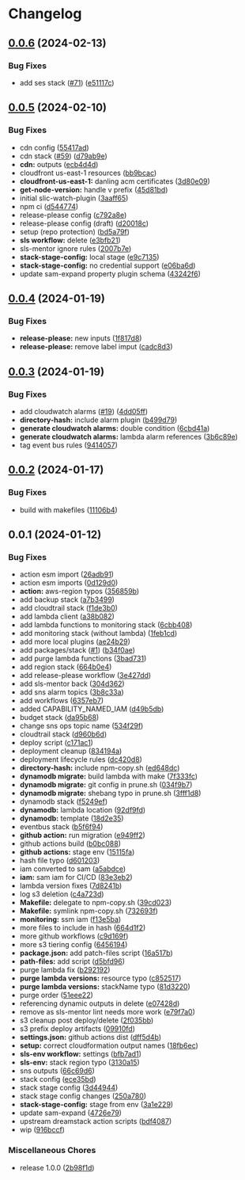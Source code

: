 # Changelog

## [0.0.6](https://github.com/starterstack/starterstack/compare/v0.0.5...v0.0.6) (2024-02-13)


### Bug Fixes

* add ses stack ([#71](https://github.com/starterstack/starterstack/issues/71)) ([e51117c](https://github.com/starterstack/starterstack/commit/e51117cefb68504e78452a8960c9e1cc57654b6f))

## [0.0.5](https://github.com/starterstack/starterstack/compare/v0.0.4...v0.0.5) (2024-02-10)


### Bug Fixes

* cdn config ([55417ad](https://github.com/starterstack/starterstack/commit/55417adef33e0d75aa51aa34b60340bf63977209))
* cdn stack ([#59](https://github.com/starterstack/starterstack/issues/59)) ([d79ab9e](https://github.com/starterstack/starterstack/commit/d79ab9e25957e236e67bbc6108c8f71b512fb0c8))
* **cdn:** outputs ([ecb4d4d](https://github.com/starterstack/starterstack/commit/ecb4d4d0389831c70ec2d65dc036177cf588843b))
* cloudfront us-east-1 resources ([bb9bcac](https://github.com/starterstack/starterstack/commit/bb9bcac354a41e226db6b91d8d5ef8dea14786d2))
* **cloudfront-us-east-1:** danling acm certificates ([3d80e09](https://github.com/starterstack/starterstack/commit/3d80e0931c14d0ee6fe80b53cc5b17e26d6816f5))
* **get-node-version:** handle v prefix ([45d81bd](https://github.com/starterstack/starterstack/commit/45d81bd6c8a638f08679d9581f0eb37be29fa48f))
* initial slic-watch-plugin ([3aaff65](https://github.com/starterstack/starterstack/commit/3aaff65d1369ca0fdab1130d1bdd4b2b890f4c96))
* npm ci ([d544774](https://github.com/starterstack/starterstack/commit/d54477485ea01e64ec24a528ce402308eec9d7cf))
* release-please config ([c792a8e](https://github.com/starterstack/starterstack/commit/c792a8e4f60b41626dc390c6847f987c0c27efef))
* release-please config (draft) ([d20018c](https://github.com/starterstack/starterstack/commit/d20018c8bc68662701048bb1af3d366712e233e7))
* setup (repo protection) ([bd5a79f](https://github.com/starterstack/starterstack/commit/bd5a79f5ea203f5185079772c8e1552d55495dbe))
* **sls workflow:** delete ([e3bfb21](https://github.com/starterstack/starterstack/commit/e3bfb210689328a876ab19767d087bc7da8b21a0))
* sls-mentor ignore rules ([2007b7e](https://github.com/starterstack/starterstack/commit/2007b7e9fc54d8e21c10a30823c73bd9f1dd4817))
* **stack-stage-config:** local stage ([e9c7135](https://github.com/starterstack/starterstack/commit/e9c7135a8cb41b2efc6eb39c93b2b9bac3f0b7b3))
* **stack-stage-config:** no credential support ([e06ba6d](https://github.com/starterstack/starterstack/commit/e06ba6da70d448a1e64abe581d3d8b586d093713))
* update sam-expand property plugin schema ([43242f6](https://github.com/starterstack/starterstack/commit/43242f620f6845e5aa9aa2d5a6d4d247b3c77cc9))

## [0.0.4](https://github.com/starterstack/starterstack/compare/v0.0.3...v0.0.4) (2024-01-19)


### Bug Fixes

* **release-please:** new inputs ([1f817d8](https://github.com/starterstack/starterstack/commit/1f817d84daa3ef6edf52fe1b44a9f628ea08981c))
* **release-please:** remove label imput ([cadc8d3](https://github.com/starterstack/starterstack/commit/cadc8d392f02b3cfea0af0009dd85c7062115d4c))

## [0.0.3](https://github.com/starterstack/starterstack/compare/v0.0.2...v0.0.3) (2024-01-19)


### Bug Fixes

* add cloudwatch alarms ([#19](https://github.com/starterstack/starterstack/issues/19)) ([4dd05ff](https://github.com/starterstack/starterstack/commit/4dd05ff7a85de506e85085b2dd1c309cac69cd9b))
* **directory-hash:** include alarm plugin ([b499d79](https://github.com/starterstack/starterstack/commit/b499d79ea65a6f24a3aa10a95a51f476484d6d3a))
* **generate cloudwatch alarms:** double condition ([6cbd41a](https://github.com/starterstack/starterstack/commit/6cbd41aacd8c068e1c973021578865c83f28c2e5))
* **generate cloudwatch alarms:** lambda alarm references ([3b6c89e](https://github.com/starterstack/starterstack/commit/3b6c89e5d3190820f90fccf27202efaa6d22c6a9))
* tag event bus rules ([9414057](https://github.com/starterstack/starterstack/commit/9414057595b59c350eca09399d0251dd99bac732))

## [0.0.2](https://github.com/starterstack/starterstack/compare/v0.0.1...v0.0.2) (2024-01-17)


### Bug Fixes

* build with makefiles ([11106b4](https://github.com/starterstack/starterstack/commit/11106b4784d4da7567e6e8d1412a575ca24dd6a8))

## 0.0.1 (2024-01-12)


### Bug Fixes

* action esm import ([26adb91](https://github.com/starterstack/starterstack/commit/26adb91e87d89cf64d46116bdb20bab182726edd))
* action esm imports ([0d129d0](https://github.com/starterstack/starterstack/commit/0d129d08eacc6e8a219059d8f8cea70f46ec82d3))
* **action:** aws-region typos ([356859b](https://github.com/starterstack/starterstack/commit/356859bc0adc83cc2cd4bbdfb585196d6496cf9c))
* add backup stack ([a7b3499](https://github.com/starterstack/starterstack/commit/a7b3499d86dd7cdc50a55e4db053d6e0c172a676))
* add cloudtrail stack ([f1de3b0](https://github.com/starterstack/starterstack/commit/f1de3b067b6aa3691ea0573ff730e428a6cde6d0))
* add lambda client ([a38b082](https://github.com/starterstack/starterstack/commit/a38b0825884781419cf766d15bbf1ca57f03b4f4))
* add lambda functions to monitoring stack ([6cbb408](https://github.com/starterstack/starterstack/commit/6cbb408691c74d39be5450390661b26f962ec4f4))
* add monitoring stack (without lambda) ([1feb1cd](https://github.com/starterstack/starterstack/commit/1feb1cd7900f07019c8ad8c8c3cec802fc2734bb))
* add more local plugins ([ae24b29](https://github.com/starterstack/starterstack/commit/ae24b29541344d17700ec4bb98516ff2678fdf42))
* add packages/stack ([#1](https://github.com/starterstack/starterstack/issues/1)) ([b34f0ae](https://github.com/starterstack/starterstack/commit/b34f0ae4b7a1b361eef24330d50130854af316bb))
* add purge lambda functions ([3bad731](https://github.com/starterstack/starterstack/commit/3bad7318bd4a8be5952238eca3ac1694831adbd3))
* add region stack ([664b0e4](https://github.com/starterstack/starterstack/commit/664b0e406fe3b5db0b0ff910d3b19c0981b6fd07))
* add release-please workflow ([3e427dd](https://github.com/starterstack/starterstack/commit/3e427dd9d585bc90d43a1240af5dc64c29379543))
* add sls-mentor back ([304d362](https://github.com/starterstack/starterstack/commit/304d362d1596e9603d43fd82c3da2edd6013754c))
* add sns alarm topics ([3b8c33a](https://github.com/starterstack/starterstack/commit/3b8c33a6dd456a7186fd278d1423acad816c3f20))
* add workflows ([6357eb7](https://github.com/starterstack/starterstack/commit/6357eb7a22c063c57b31735dc19241eab35cb6b0))
* added CAPABILITY_NAMED_IAM ([d49b5db](https://github.com/starterstack/starterstack/commit/d49b5dbb1287b0a7a97131eb6defeb029926ae93))
* budget stack ([da95b68](https://github.com/starterstack/starterstack/commit/da95b685428a3840bce5c3d31ca4c3985d9a3f15))
* change sns ops topic name ([534f29f](https://github.com/starterstack/starterstack/commit/534f29f2c033b97ea66b0cc4399c6331035aaee7))
* cloudtrail stack ([d960b6d](https://github.com/starterstack/starterstack/commit/d960b6d9af1bc80dd41b730ffff80cac11620728))
* deploy script ([c171ac1](https://github.com/starterstack/starterstack/commit/c171ac1d3fcbf887f45625a454d334ac69633a2e))
* deployment cleanup ([834194a](https://github.com/starterstack/starterstack/commit/834194ad3e4f469d57aff54ceddf4661ad93f634))
* deployment lifecycle rules ([dc420d8](https://github.com/starterstack/starterstack/commit/dc420d8a455096ac59628202bc7eb8eb7789c7f1))
* **directory-hash:** include npm-copy.sh ([ed648dc](https://github.com/starterstack/starterstack/commit/ed648dcb24acc3da17c5da3b40afe9e91240fbc8))
* **dynamodb migrate:** build lambda with make ([7f333fc](https://github.com/starterstack/starterstack/commit/7f333fcfbf22ab6bf70dce0510ef3a0a2efd1a19))
* **dynamodb migrate:** git config in prune.sh ([034f9b7](https://github.com/starterstack/starterstack/commit/034f9b796f8e4fa5ab752d59bbd39f13dcc48db3))
* **dynamodb migrate:** shebang typo in prune.sh ([3fff1d8](https://github.com/starterstack/starterstack/commit/3fff1d8e18d1d8615e7f757532458ca4ab6030f3))
* dynamodb stack ([f5249ef](https://github.com/starterstack/starterstack/commit/f5249efb9e9fdd77f8c170e8ec20dd1b1c51d6f7))
* **dynamodb:** lambda location ([92df9fd](https://github.com/starterstack/starterstack/commit/92df9fd022b57decc4764ea64bea5a2e965cba7a))
* **dynamodb:** template ([18d2e35](https://github.com/starterstack/starterstack/commit/18d2e35ac6d4b58c9d76651ea11fe8e3ecb339e1))
* eventbus stack ([b5f6f94](https://github.com/starterstack/starterstack/commit/b5f6f947ca26c584c7a94c2b0d6e199528094da0))
* **github action:** run migration ([e949ff2](https://github.com/starterstack/starterstack/commit/e949ff204cfc93fa48a8c987e7c3f1685d57d928))
* github actions build ([b0bc088](https://github.com/starterstack/starterstack/commit/b0bc088970008028b42e364995b734db71d1e8cb))
* **github actions:** stage env ([15115fa](https://github.com/starterstack/starterstack/commit/15115faf30d9afe3519d1fc4116c7f4e899e315a))
* hash file typo ([d601203](https://github.com/starterstack/starterstack/commit/d60120376ff2d7c45734560027a80905c7726289))
* iam converted to sam ([a5abdce](https://github.com/starterstack/starterstack/commit/a5abdce57a9b3600e97920464a252ab58964d6db))
* **iam:** sam iam for CI/CD ([83e3eb2](https://github.com/starterstack/starterstack/commit/83e3eb2964071bd647650f6dc725075a41a205ec))
* lambda version fixes ([7d8241b](https://github.com/starterstack/starterstack/commit/7d8241bf28d4dcfaea7560baf92536c234090094))
* log s3 deletion ([c4a723d](https://github.com/starterstack/starterstack/commit/c4a723dc054c7f9e7a4a446ba565aa5d38b8d9b8))
* **Makefile:** delegate to npm-copy.sh ([39cd023](https://github.com/starterstack/starterstack/commit/39cd023c372b679a53294570858d9c3f17f75516))
* **Makefile:** symlink npm-copy.sh ([732693f](https://github.com/starterstack/starterstack/commit/732693f958813e0501fe7e1844e76806481a6394))
* **monitoring:** ssm iam ([f13e5ba](https://github.com/starterstack/starterstack/commit/f13e5ba360c04ee2e0a7ef552c15ae6242e7e8d7))
* more files to include in hash ([664d1f2](https://github.com/starterstack/starterstack/commit/664d1f28751e85cc06dd311084799b906bf33441))
* more github workflows ([c9d169f](https://github.com/starterstack/starterstack/commit/c9d169fcde91cb2abc6f4e2cb0498ac92f54e396))
* more s3 tiering config ([6456194](https://github.com/starterstack/starterstack/commit/6456194199aa822e3e81dfcd43bcdf8a4688e048))
* **package.json:** add patch-files script ([16a517b](https://github.com/starterstack/starterstack/commit/16a517b975880eb8367a6e75a0c0867daf8812c5))
* **path-files:** add script ([d5bfd96](https://github.com/starterstack/starterstack/commit/d5bfd96697fc9482b0914b9fa7f420835dd44c2c))
* purge lambda fix ([b292192](https://github.com/starterstack/starterstack/commit/b292192cf96b5a37cd52e252e8b289216b0be234))
* **purge lambda versions:** resource typo ([c852517](https://github.com/starterstack/starterstack/commit/c852517064ade469c50328fa8dc260ec7c06891f))
* **purge lambda versions:** stackName typo ([81d3220](https://github.com/starterstack/starterstack/commit/81d3220fee50ce2bfd5af7fb261210eaa17bebe0))
* purge order ([51eee22](https://github.com/starterstack/starterstack/commit/51eee22e1d473adee82e7cebd0671454cd2d8da4))
* referencing dynamic outputs in delete ([e07428d](https://github.com/starterstack/starterstack/commit/e07428daf8d2342da138eeefc3817aeb6cbf9d2d))
* remove as sls-mentor lint needs more work ([e79f7a0](https://github.com/starterstack/starterstack/commit/e79f7a0fd870bd2cec8631801ed1088fccee7222))
* s3 cleanup post deploy/delete ([2f035bb](https://github.com/starterstack/starterstack/commit/2f035bb61568fe57f9900a7b9d18e0e3a2ba2c98))
* s3 prefix deploy artifacts ([09910fd](https://github.com/starterstack/starterstack/commit/09910fd2c73a6cc0c7030b914b60306f041fc0a7))
* **settings.json:** github actions dist ([dff5d4b](https://github.com/starterstack/starterstack/commit/dff5d4b8679f340a52aeddfbbb0631cf74635d21))
* **setup:** correct cloudformation output names ([18fb6ec](https://github.com/starterstack/starterstack/commit/18fb6ec67804566f17a47b46950ebacf9f88bf53))
* **sls-env workflow:** settings ([bfb7ad1](https://github.com/starterstack/starterstack/commit/bfb7ad1eca9aa5b81d8881d9cdf2af36fd294958))
* **sls-env:** stack region typo ([3130a15](https://github.com/starterstack/starterstack/commit/3130a15be8b1b73ab4e0e82251f2f4e3ffe77fbd))
* sns outputs ([66c69d6](https://github.com/starterstack/starterstack/commit/66c69d6a3742aee102b83e0c0f136758c371cf87))
* stack config ([ece35bd](https://github.com/starterstack/starterstack/commit/ece35bd41db8bb027614de586c6227fbf9793dff))
* stack stage config ([3d44944](https://github.com/starterstack/starterstack/commit/3d4494473a1d368d30dd15b7a65f28605ca9df24))
* stack stage config changes ([250a780](https://github.com/starterstack/starterstack/commit/250a780bf04869a78cfe2c3e347c7a8cc719f3d7))
* **stack-stage-config:** stage from env ([3a1e229](https://github.com/starterstack/starterstack/commit/3a1e229fc14eb3fd1d67edba77598af02aac4d57))
* update sam-expand ([4726e79](https://github.com/starterstack/starterstack/commit/4726e79292a8b4c608166e76211723ef13f005d0))
* upstream dreamstack action scripts ([bdf4087](https://github.com/starterstack/starterstack/commit/bdf4087c196be58e2310a1162d3dc11e98177be5))
* wip ([916bccf](https://github.com/starterstack/starterstack/commit/916bccf6090d1b98c4a25e916847ee0a9d6090ac))


### Miscellaneous Chores

* release 1.0.0 ([2b98f1d](https://github.com/starterstack/starterstack/commit/2b98f1d9456e47bdb2aa4f8f38a4f657f7bbb1be))
